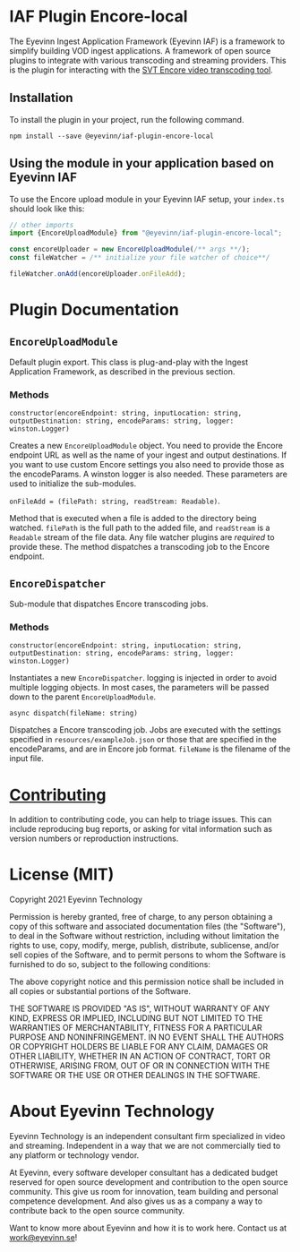 # IAF Plugin Encore-local

The Eyevinn Ingest Application Framework (Eyevinn IAF) is a framework to simplify building VOD ingest applications. A framework of open source plugins to integrate with various transcoding and streaming providers. This is the plugin for interacting with the [SVT Encore video transcoding tool](https://github.com/svt/encore).

## Installation

To install the plugin in your project, run the following command.

```
npm install --save @eyevinn/iaf-plugin-encore-local
```

## Using the module in your application based on Eyevinn IAF
To use the Encore upload module in your Eyevinn IAF setup, your `index.ts` should look like this:
```TypeScript
// other imports
import {EncoreUploadModule} from "@eyevinn/iaf-plugin-encore-local";

const encoreUploader = new EncoreUploadModule(/** args **/);
const fileWatcher = /** initialize your file watcher of choice**/

fileWatcher.onAdd(encoreUploader.onFileAdd);
```

# Plugin Documentation

## `EncoreUploadModule`
Default plugin export. This class is plug-and-play with the Ingest Application Framework, as described in the previous section.

### Methods
`constructor(encoreEndpoint: string, inputLocation: string, outputDestination: string, encodeParams: string, logger: winston.Logger)`

Creates a new `EncoreUploadModule` object. You need to provide the Encore endpoint URL as well as the name of your ingest and output destinations. If you want to use custom Encore settings you also need to provide those as the encodeParams. A winston logger is also needed. These parameters are used to initialize the sub-modules.

`onFileAdd = (filePath: string, readStream: Readable)`.

Method that is executed when a file is added to the directory being watched. `filePath` is the full path to the added file, and `readStream` is a `Readable` stream of the file data. Any file watcher plugins are *required* to provide these. The method dispatches a transcoding job to the Encore endpoint.

## `EncoreDispatcher`
Sub-module that dispatches Encore transcoding jobs.

### Methods
`constructor(encoreEndpoint: string, inputLocation: string, outputDestination: string, encodeParams: string, logger: winston.Logger)`

Instantiates a new `EncoreDispatcher`. logging is injected in order to avoid multiple logging objects.
In most cases, the parameters will be passed down to the parent `EncoreUploadModule`.

`async dispatch(fileName: string)`

Dispatches a Encore transcoding job. Jobs are executed with the settings specified in `resources/exampleJob.json` or those that are specified in the encodeParams, and are in Encore job format. `fileName` is the filename of the input file.
# [Contributing](CONTRIBUTING.md)

In addition to contributing code, you can help to triage issues. This can include reproducing bug reports, or asking for vital information such as version numbers or reproduction instructions.

# License (MIT)

Copyright 2021 Eyevinn Technology

Permission is hereby granted, free of charge, to any person obtaining a copy of this software and associated documentation files (the "Software"), to deal in the Software without restriction, including without limitation the rights to use, copy, modify, merge, publish, distribute, sublicense, and/or sell copies of the Software, and to permit persons to whom the Software is furnished to do so, subject to the following conditions:

The above copyright notice and this permission notice shall be included in all copies or substantial portions of the Software.

THE SOFTWARE IS PROVIDED "AS IS", WITHOUT WARRANTY OF ANY KIND, EXPRESS OR IMPLIED, INCLUDING BUT NOT LIMITED TO THE WARRANTIES OF MERCHANTABILITY, FITNESS FOR A PARTICULAR PURPOSE AND NONINFRINGEMENT. IN NO EVENT SHALL THE AUTHORS OR COPYRIGHT HOLDERS BE LIABLE FOR ANY CLAIM, DAMAGES OR OTHER LIABILITY, WHETHER IN AN ACTION OF CONTRACT, TORT OR OTHERWISE, ARISING FROM, OUT OF OR IN CONNECTION WITH THE SOFTWARE OR THE USE OR OTHER DEALINGS IN THE SOFTWARE.

# About Eyevinn Technology

Eyevinn Technology is an independent consultant firm specialized in video and streaming. Independent in a way that we are not commercially tied to any platform or technology vendor.

At Eyevinn, every software developer consultant has a dedicated budget reserved for open source development and contribution to the open source community. This give us room for innovation, team building and personal competence development. And also gives us as a company a way to contribute back to the open source community.

Want to know more about Eyevinn and how it is to work here. Contact us at work@eyevinn.se!

